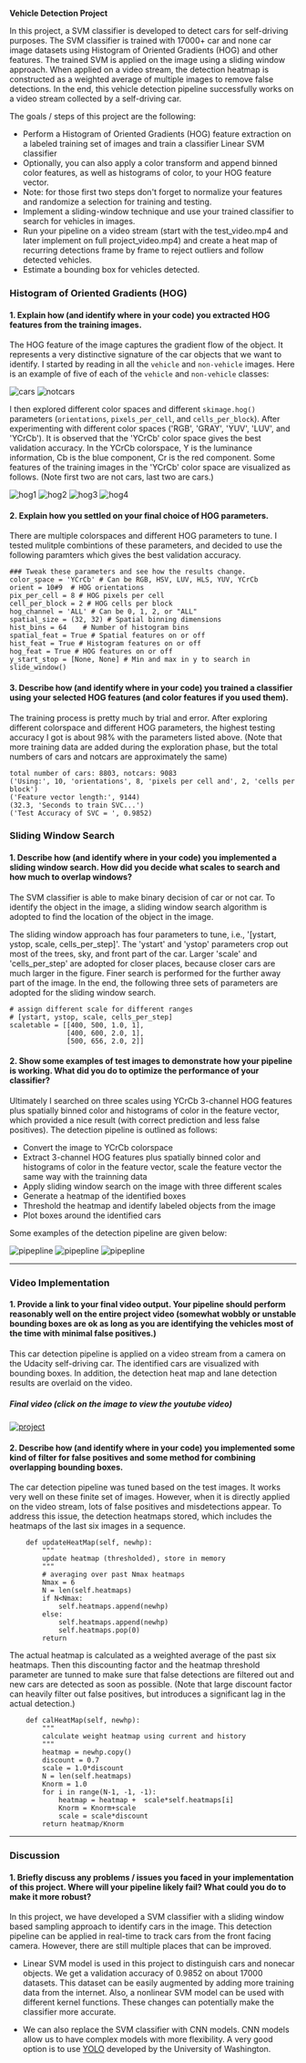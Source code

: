 **Vehicle Detection Project**

In this project, a SVM classifier is developed to detect cars for self-driving purposes. The SVM classifier is trained with 17000+ car and none car image datasets using Histogram of Oriented Gradients (HOG) and other features. The trained SVM is applied on the image using a sliding window approach. When applied on a video stream, the detection heatmap is constructed as a weighted average of multiple images to remove false detections. In the end, this vehicle detection pipeline successfully works on a video stream collected by a self-driving car. 

The goals / steps of this project are the following:

* Perform a Histogram of Oriented Gradients (HOG) feature extraction on a labeled training set of images and train a classifier Linear SVM classifier
* Optionally, you can also apply a color transform and append binned color features, as well as histograms of color, to your HOG feature vector. 
* Note: for those first two steps don't forget to normalize your features and randomize a selection for training and testing.
* Implement a sliding-window technique and use your trained classifier to search for vehicles in images.
* Run your pipeline on a video stream (start with the test_video.mp4 and later implement on full project_video.mp4) and create a heat map of recurring detections frame by frame to reject outliers and follow detected vehicles.
* Estimate a bounding box for vehicles detected.

[//]: # (Image References)
[img1]: ./output_images/cars.png
[img2]: ./output_images/notcar.png
[img3]: ./output_images/pp7.png
[img4]: ./output_images/pp9.png
[img5]: ./output_images/pp10.png
[img6]: ./output_images/pp14.png
[img7]: ./output_images/project.png
[img8]: ./output_images/hog1.png
[img9]: ./output_images/hog2.png
[img10]: ./output_images/hog3.png
[img11]: ./output_images/hog4.png



### Histogram of Oriented Gradients (HOG)

#### 1. Explain how (and identify where in your code) you extracted HOG features from the training images.

The HOG feature of the image captures the gradient flow of the object. It represents a very distinctive signature of the car objects that we want to identify. I started by reading in all the `vehicle` and `non-vehicle` images.  Here is an example of five of each of the `vehicle` and `non-vehicle` classes:

![cars][img1]
![notcars][img2]

I then explored different color spaces and different `skimage.hog()` parameters (`orientations`, `pixels_per_cell`, and `cells_per_block`). After experimenting with different color spaces ('RGB', 'GRAY', 'YUV', 'LUV', and 'YCrCb'). It is observed that the 'YCrCb' color space gives the best validation accuracy. In the YCrCb colorspace, Y is the luminance information, Cb is the blue component, Cr is the red component. Some features of the training images in the 'YCrCb' color space are visualized as follows. (Note first two are not cars, last two are cars.)

![hog1][img8]
![hog2][img9]
![hog3][img10]
![hog4][img11]

#### 2. Explain how you settled on your final choice of HOG parameters.

There are multiple colorspaces and different HOG parameters to tune. I tested mulitple combintions of these parameters, and decided to use the following paramters which gives the best validation accuracy.

    ### Tweak these parameters and see how the results change.
    color_space = 'YCrCb' # Can be RGB, HSV, LUV, HLS, YUV, YCrCb
    orient = 10#9  # HOG orientations
    pix_per_cell = 8 # HOG pixels per cell
    cell_per_block = 2 # HOG cells per block
    hog_channel = 'ALL' # Can be 0, 1, 2, or "ALL"
    spatial_size = (32, 32) # Spatial binning dimensions
    hist_bins = 64    # Number of histogram bins
    spatial_feat = True # Spatial features on or off
    hist_feat = True # Histogram features on or off
    hog_feat = True # HOG features on or off
    y_start_stop = [None, None] # Min and max in y to search in slide_window()


#### 3. Describe how (and identify where in your code) you trained a classifier using your selected HOG features (and color features if you used them).

The training process is pretty much by trial and error. After exploring different colorspace and different HOG parameters, the highest testing accuracy I got is about 98% with the parameters listed above. (Note that more training data are added during the exploration phase, but the total numbers of cars and notcars are approximately the same)

```
total number of cars: 8803, notcars: 9083 
('Using:', 10, 'orientations', 8, 'pixels per cell and', 2, 'cells per block')
('Feature vector length:', 9144)
(32.3, 'Seconds to train SVC...')
('Test Accuracy of SVC = ', 0.9852)
```

### Sliding Window Search

#### 1. Describe how (and identify where in your code) you implemented a sliding window search.  How did you decide what scales to search and how much to overlap windows?

The SVM classifier is able to make binary decision of car or not car. To identify the object in the image, a sliding window search algorithm is adopted to find the location of the object in the image.

The sliding window approach has four parameters to tune, i.e., '[ystart, ystop, scale, cells_per_step]'. The 'ystart' and 'ystop' parameters crop out most of the trees, sky, and front part of the car. Larger 'scale' and 'cells_per_step' are adopted for closer places, because closer cars are much larger in the figure. Finer search is performed for the further away part of the image. In the end, the following three sets of parameters are adopted for the sliding window search.

    # assign different scale for different ranges
    # [ystart, ystop, scale, cells_per_step]
    scaletable = [[400, 500, 1.0, 1],
                  [400, 600, 2.0, 1], 
                  [500, 656, 2.0, 2]]

#### 2. Show some examples of test images to demonstrate how your pipeline is working.  What did you do to optimize the performance of your classifier?

Ultimately I searched on three scales using YCrCb 3-channel HOG features plus spatially binned color and histograms of color in the feature vector, which provided a nice result (with correct prediction and less false positives). The detection pipeline is outlined as follows:

* Convert the image to YCrCb colorspace
* Extract 3-channel HOG features plus spatially binned color and histograms of color in the feature vector, scale the feature vector the same way with the trainning data
* Apply sliding window search on the image with three different scales
* Generate a heatmap of the identified boxes
* Threshold the heatmap and identify labeled objects from the image
* Plot boxes around the identified cars

Some examples of the detection pipeline are given below:

![pipepline][img4]
![pipepline][img5]
![pipepline][img6]

---

### Video Implementation

#### 1. Provide a link to your final video output.  Your pipeline should perform reasonably well on the entire project video (somewhat wobbly or unstable bounding boxes are ok as long as you are identifying the vehicles most of the time with minimal false positives.)

This car detection pipeline is applied on a video stream from a camera on the Udacity self-driving car. The identified cars are visualized with bounding boxes. In addition, the detection heat map and lane detection results are overlaid on the video.

##### Final video (click on the image to view the youtube video)

[![project][img7]](https://youtu.be/RbZO0yhE3YY)


#### 2. Describe how (and identify where in your code) you implemented some kind of filter for false positives and some method for combining overlapping bounding boxes.

The car detection pipeline was tuned based on the test images. It works very well on these finite set of images. However, when it is directly applied on the video stream, lots of false positives and misdetections appear. To address this issue, the detection heatmaps stored, which includes the heatmaps of the last six images in a sequence. 

```
    def updateHeatMap(self, newhp):
        """
        update heatmap (thresholded), store in memory
        """
        # averaging over past Nmax heatmaps
        Nmax = 6
        N = len(self.heatmaps)
        if N<Nmax:
            self.heatmaps.append(newhp)
        else:
            self.heatmaps.append(newhp)
            self.heatmaps.pop(0)
        return
```

The actual heatmap is calculated as a weighted average of the past six heatmaps. Then this discounting factor and the heatmap threshold parameter are tunned to make sure that false detections are filtered out and new cars are detected as soon as possible. (Note that large discount factor can heavily filter out false positives, but introduces a significant lag in the actual detection.)

```
    def calHeatMap(self, newhp):
        """
        calculate weight heatmap using current and history
        """
        heatmap = newhp.copy()
        discount = 0.7
        scale = 1.0*discount
        N = len(self.heatmaps)
        Knorm = 1.0
        for i in range(N-1, -1, -1):
            heatmap = heatmap +  scale*self.heatmaps[i]
            Knorm = Knorm+scale
            scale = scale*discount
        return heatmap/Knorm

```

---

### Discussion

#### 1. Briefly discuss any problems / issues you faced in your implementation of this project.  Where will your pipeline likely fail?  What could you do to make it more robust?

In this project, we have developed a SVM classifier with a sliding window based sampling approach to identify cars in the image. This detection pipeline can be applied in real-time to track cars from the front facing camera. However, there are still multiple places that can be improved.

* Linear SVM model is used in this project to distinguish cars and nonecar objects. We get a validation accuracy of 0.9852 on about 17000 datasets. This dataset can be easily augmented by adding more training data from the internet. Also, a nonlinear SVM model can be used with different kernel functions. These changes can potentially make the classifier more accurate.  

* We can also replace the SVM classifier with CNN models. CNN models allow us to have complex models with more flexibility. A very good option is to use [YOLO](https://pjreddie.com/darknet/yolo/) developed by the University of Washington.

